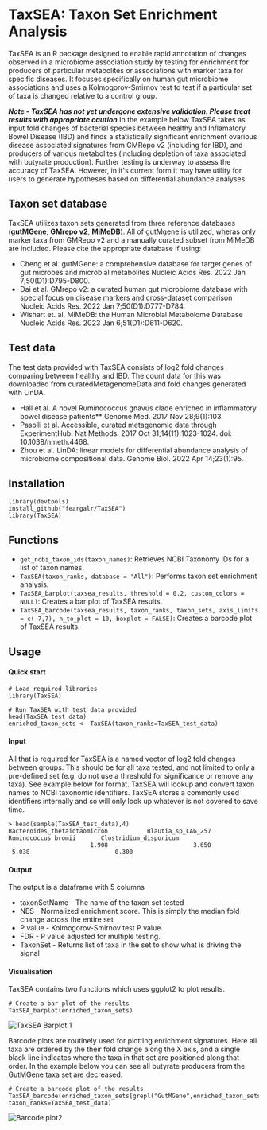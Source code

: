 # TaxSEA: Taxon Set Enrichment Analysis

TaxSEA is an R package designed to enable rapid annotation of changes observed in a microbiome association study by testing for enrichment for producers of particular metabolites or associations with marker taxa for specific diseases. It focuses specifically on human gut microbiome associations and uses a Kolmogorov-Smirnov test to test if a particular set of taxa is changed relative to a control group.

**_Note - TaxSEA has not yet undergone extensive validation. Please treat results with appropriate caution_** In the example below TaxSEA takes as input fold changes of bacterial species between healthy and Inflamatory Bowel Disease (IBD) and finds a statistically significant enrichment ovarious disease associated signatures from GMRepo v2 (including for IBD), and producers of various metabolites (including depletion of taxa associated with butyrate production). Further testing is underway to assess the accuracy of TaxSEA. However, in it's current form it may have utility for users to generate hypotheses based on differential abundance analyses. 

## Taxon set database
TaxSEA utilizes taxon sets generated from three reference databases (**gutMGene**, **GMrepo v2**, **MiMeDB**). All of gutMgene is utilized, wheras only marker taxa from GMRepo v2 and a manually curated subset from MiMeDB are included. Please cite the appropriate database if using:
- Cheng et al. gutMGene: a comprehensive database for target genes of gut microbes and microbial metabolites Nucleic Acids Res. 2022 Jan 7;50(D1):D795-D800.
- Dai et al. GMrepo v2: a curated human gut microbiome database with special focus on disease markers and cross-dataset comparison Nucleic Acids Res. 2022 Jan 7;50(D1):D777-D784.
- Wishart et. al. MiMeDB: the Human Microbial Metabolome Database Nucleic Acids Res. 2023 Jan 6;51(D1):D611-D620. 

## Test data
The test data provided with TaxSEA consists of log2 fold changes comparing between healthy and IBD. The count data for this was downloaded from curatedMetagenomeData and fold changes generated with LinDA.
- Hall et al. A novel Ruminococcus gnavus clade enriched in inflammatory bowel disease patients** Genome Med. 2017 Nov 28;9(1):103.
- Pasolli et al. Accessible, curated metagenomic data through ExperimentHub. Nat Methods. 2017 Oct 31;14(11):1023-1024. doi: 10.1038/nmeth.4468.
- Zhou et al. LinDA: linear models for differential abundance analysis of microbiome compositional data. Genome Biol. 2022 Apr 14;23(1):95.

## Installation
```{r example}
library(devtools)
install_github("feargalr/TaxSEA")
library(TaxSEA)
```


## Functions

- `get_ncbi_taxon_ids(taxon_names)`: Retrieves NCBI Taxonomy IDs for a list of taxon names.
- `TaxSEA(taxon_ranks, database = "All")`: Performs taxon set enrichment analysis.
- `TaxSEA_barplot(taxsea_results, threshold = 0.2, custom_colors = NULL)`: Creates a bar plot of TaxSEA results.
- `TaxSEA_barcode(taxsea_results, taxon_ranks, taxon_sets, axis_limits = c(-7,7), n_to_plot = 10, boxplot = FALSE)`: Creates a barcode plot of TaxSEA results.

## Usage
#### Quick start
```{r example}
# Load required libraries
library(TaxSEA)

# Run TaxSEA with test data provided
head(TaxSEA_test_data)
enriched_taxon_sets <- TaxSEA(taxon_ranks=TaxSEA_test_data)
```

#### Input 
All that is required for TaxSEA is a named vector of log2 fold changes between groups. This should be for all taxa tested, and not limited to only a pre-defined set (e.g. do not use a threshold for significance or remove any taxa). See example below for format. TaxSEA will lookup and convert taxon names to NCBI taxonomic identifiers. TaxSEA stores a commonly used identifiers internally and so will only look up whatever is not covered to save time. 
```{r output}
> head(sample(TaxSEA_test_data),4)
Bacteroides_thetaiotaomicron           Blautia_sp_CAG_257          Ruminococcus bromii       Clostridium_disporicum 
                       1.908                        3.650                       -5.038                        0.300 
```

#### Output
The output is a dataframe with 5 columns
- taxonSetName - The name of the taxon set tested
- NES - Normalized enrichment score. This is simply the median fold change across the entire set
- P value - Kolmogorov-Smirnov test P value.
- FDR - P value adjusted for multiple testing. 
- TaxonSet - Returns list of taxa in the set to show what is driving the signal

#### Visualisation 
TaxSEA contains two functions which uses ggplot2 to plot results. 
```{r example}
# Create a bar plot of the results
TaxSEA_barplot(enriched_taxon_sets)
```
![TaxSEA Barplot 1](https://user-images.githubusercontent.com/7561275/228441264-f233b7ac-6030-4208-a48a-a43a92163b33.png)

Barcode plots are routinely used for plotting enrichment signatures. Here all taxa are ordered by the their fold change along the X axis, and a single black line indicates where the taxa in that set are positioned along that order. In the example below you can see all butyrate producers from the GutMGene taxa set are decreased. 
```{r example}
# Create a barcode plot of the results
TaxSEA_barcode(enriched_taxon_sets[grepl("GutMGene",enriched_taxon_sets$taxonSetName),], taxon_ranks=TaxSEA_test_data)

```
![Barcode plot2](https://user-images.githubusercontent.com/7561275/228441385-cf9ffd3c-ab51-4e2b-beda-7398148447df.png)


